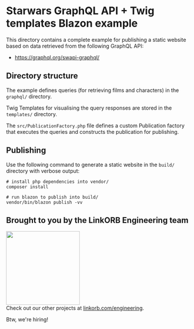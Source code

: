 Starwars GraphQL API + Twig templates Blazon example
====================================================

This directory contains a complete example for publishing a static
website based on data retrieved from the following GraphQL API:

* https://graphql.org/swapi-graphql/

## Directory structure

The example defines queries (for retrieving films and characters) in the `graphql/` directory.

Twig Templates for visualising the query responses are stored in the `templates/` directory.

The `src/PublicationFactory.php` file defines a custom Publication factory that executes the queries and constructs the publication for publishing.

## Publishing

Use the following command to generate a static website in the `build/` directory with verbose output:

    # install php dependencies into vendor/
    composer install

    # run blazon to publish into build/
    vendor/bin/blazon publish -vv

## Brought to you by the LinkORB Engineering team

<img src="http://www.linkorb.com/d/meta/tier1/images/linkorbengineering-logo.png" width="200px" /><br />
Check out our other projects at [linkorb.com/engineering](http://www.linkorb.com/engineering).

Btw, we're hiring!


